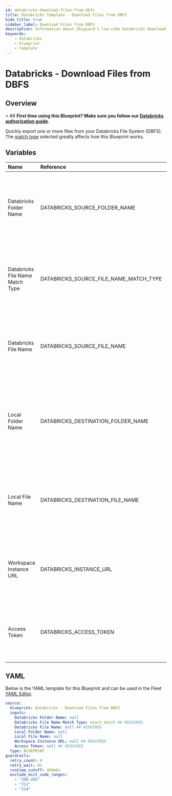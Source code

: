 ```yaml
---
id: databricks-download-files-from-dbfs
title: Databricks Template - Download Files from DBFS
hide_title: true
sidebar_label: Download Files from DBFS
description: Information about Shipyard's low-code Databricks Download Files from DBFS blueprint. Quickly export one or more files from your Databricks File System (DBFS). Once the files have downloaded, transfer them to another service or run another Vessel against the data.
keywords:
    - databricks
    - blueprint
    - template
---
```


# Databricks - Download Files from DBFS

## Overview

&gt; ## **First time using this Blueprint? Make sure you follow our [Databricks authorization guide](https://www.shipyardapp.com/docs/blueprint-library/databricks/databricks-authorization/)**.

Quickly export one or more files from your Databricks File System (DBFS). The [match type](https://www.shipyardapp.com/docs/reference/blueprint-library/match-type/) selected greatly affects how this Blueprint works.



## Variables

| Name | Reference | Type | Required | Default | Options | Description |
|:---|:---|:---|:---|:---|:---|:---|
| Databricks Folder Name | DATABRICKS_SOURCE_FOLDER_NAME | Alphanumeric | :heavy_minus_sign: | - | - | Name of the folder where the file is stored in the Databricks File System (DBFS). If left blank, looks in the /FileStore/. |
| Databricks File Name Match Type | DATABRICKS_SOURCE_FILE_NAME_MATCH_TYPE | Select | :white_check_mark: | `exact_match` | Exact Match: `exact_match`<br></br><br></br>Regex Match: `regex_match` | Determines if the text in `Databricks File Name` will look for one file with exact match, or multiple files using regex. |
| Databricks File Name | DATABRICKS_SOURCE_FILE_NAME | Alphanumeric | :white_check_mark: | - | - | Name of the target file in the Databricks File System (DBFS). Can be regex if `Match Type` is set accordingly. |
| Local Folder Name | DATABRICKS_DESTINATION_FOLDER_NAME | Alphanumeric | :heavy_minus_sign: | - | - | Folder where the file(s) should be downloaded on Shipyard. Leaving blank will place the file in the home directory. |
| Local File Name | DATABRICKS_DESTINATION_FILE_NAME | Alphanumeric | :heavy_minus_sign: | - | - | What to name the file(s) being downloaded on Shipyard. If left blank, defaults to the original file name(s). |
| Workspace Instance URL | DATABRICKS_INSTANCE_URL | Alphanumeric | :white_check_mark: | - | - | The subdomain, domain, and top-level domain (TLD) of your Databricks Workspace URL. |
| Access Token | DATABRICKS_ACCESS_TOKEN | Password | :white_check_mark: | - | - | The personal access token associated with the provided Workspace Instance. |


## YAML

Below is the YAML template for this Blueprint and can be used in the Fleet [YAML Editor](../../reference/fleets/yaml-editor.md).

```yaml
source:
  blueprint: Databricks - Download Files from DBFS
  inputs:
    Databricks Folder Name: null 
    Databricks File Name Match Type: exact_match ## REQUIRED
    Databricks File Name: null ## REQUIRED
    Local Folder Name: null 
    Local File Name: null 
    Workspace Instance URL: null ## REQUIRED
    Access Token: null ## REQUIRED
  type: BLUEPRINT
guardrails:
  retry_count: 0
  retry_wait: 0s
  runtime_cutoff: 4h0m0s
  exclude_exit_code_ranges:
    - "200-203"
    - "212"
    - "214"
```
